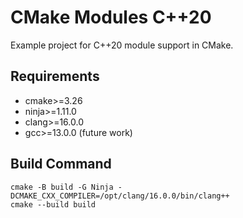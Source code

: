 # CMake Modules C++20

Example project for C++20 module support in CMake.

## Requirements

* cmake>=3.26
* ninja>=1.11.0
* clang>=16.0.0
* gcc>=13.0.0 (future work)

## Build Command
```
cmake -B build -G Ninja -DCMAKE_CXX_COMPILER=/opt/clang/16.0.0/bin/clang++
cmake --build build
```